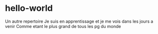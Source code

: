 # hello-world
Un autre repertoire
Je suis en apprentissage et je me vois dans les jours a venir 
Comme etant le plus grand de tous les pg du monde 

